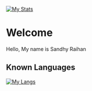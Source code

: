 


[![My Stats](https://github-readme-stats.vercel.app//api?username=SandhyRa&show_icons=true&count_private=true&hide_title=true&bg_color=30,e96443,904e95&title_color=fff&text_color=fff)](https://github.com/SandhyR/)


# Welcome

Hello, My name is Sandhy Raihan

## Known Languages

[![My Langs](https://github-readme-stats.vercel.app/api/top-langs/?username=SandhyR&layout=compact&bg_color=30,e96443,904e95&title_color=fff&text_color=fff)](https://github.com/SandhyR/)
